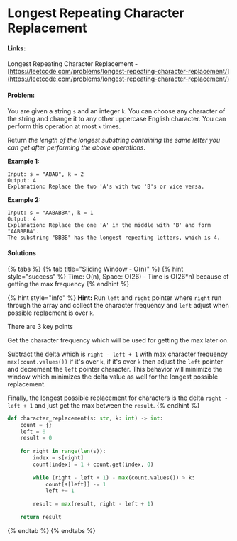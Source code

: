 # Longest Repeating Character Replacement

#### Links:

Longest Repeating Character Replacement - [https://leetcode.com/problems/longest-repeating-character-replacement/](https://leetcode.com/problems/longest-repeating-character-replacement/)

#### Problem:

You are given a string `s` and an integer `k`. You can choose any character of the string and change it to any other uppercase English character. You can perform this operation at most `k` times.

Return _the length of the longest substring containing the same letter you can get after performing the above operations_.

**Example 1:**

```
Input: s = "ABAB", k = 2
Output: 4
Explanation: Replace the two 'A's with two 'B's or vice versa.
```

**Example 2:**

```
Input: s = "AABABBA", k = 1
Output: 4
Explanation: Replace the one 'A' in the middle with 'B' and form "AABBBBA".
The substring "BBBB" has the longest repeating letters, which is 4.
```

#### Solutions

{% tabs %}
{% tab title="Sliding Window - O(n)" %}
{% hint style="success" %}
Time: O(n), Space: O(26) - Time is O(26\*n) because of getting the max frequency
{% endhint %}

{% hint style="info" %}
**Hint:**  Run `left` and `right` pointer where `right` run through the array and collect the character frequency and `left` adjust when possible replacment is over `k`.

There are 3 key points

Get the character frequency which will be used for getting the max later on.

Subtract the delta which is `right - left + 1` with max character frequency `max(count.values())` if it's over `k`, if it's over `k` then adjust the `left` pointer and decrement the `left` pointer character. This behavior will minimize the window which minimizes the delta value as well for the longest possible replacement.

Finally, the longest possible replacement for characters is the delta `right - left + 1` and just get the max between the `result`.
{% endhint %}

```python
def character_replacement(s: str, k: int) -> int:
    count = {}
    left = 0
    result = 0
    
    for right in range(len(s)):
        index = s[right]
        count[index] = 1 + count.get(index, 0)
        
        while (right - left + 1) - max(count.values()) > k:
            count[s[left]] -= 1
            left += 1
        
        result = max(result, right - left + 1)
        
    return result
```
{% endtab %}
{% endtabs %}
